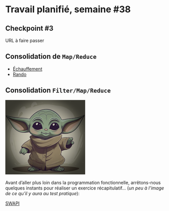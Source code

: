# Travail planifié, semaine #38

## Checkpoint #3
URL à faire passer

## Consolidation de `Map/Reduce`
- [Échauffement](../exos/market-is-back/)
- [Rando](../exos/rando/)

## Consolidation `Filter/Map/Reduce`
![Alt text](yoda.png)

Avant d’aller plus loin dans la programmation fonctionnelle, arrêtons-nous quelques instants pour réaliser un exercice récapitulatif... (*un peu à l’image de ce qu’il y aura au test pratique*):

[SWAPI](../exos/swapi/)
